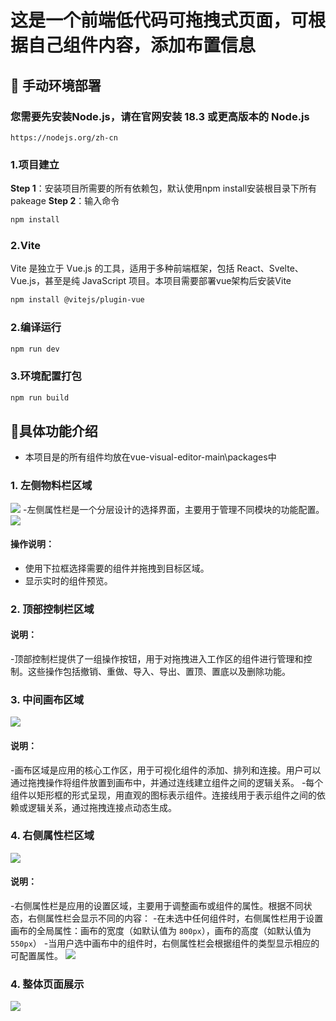 # **这是一个前端低代码可拖拽式页面，可根据自己组件内容，添加布置信息**
## 🔧 手动环境部署
### **您需要先安装Node.js，请在官网安装 18.3 或更高版本的 Node.js**
```
https://nodejs.org/zh-cn
```
### **1.项目建立**
**Step 1**：安装项目所需要的所有依赖包，默认使用npm install安装根目录下所有pakeage
**Step 2**：输入命令
```sh
npm install
```
### **2.Vite**
Vite 是独立于 Vue.js 的工具，适用于多种前端框架，包括 React、Svelte、Vue.js，甚至是纯 JavaScript 项目。本项目需要部署vue架构后安装Vite
```sh
npm install @vitejs/plugin-vue
```
### **2.编译运行**

```sh
npm run dev
```
### **3.环境配置打包**
```sh
npm run build
```
## 🐳具体功能介绍
- 本项目是的所有组件均放在vue-visual-editor-main\packages中
### 1. 左侧物料栏区域
![](./src/images/image1.jpg)
-左侧属性栏是一个分层设计的选择界面，主要用于管理不同模块的功能配置。
![](./src/images/image6.jpg)
#### **操作说明**：
- 使用下拉框选择需要的组件并拖拽到目标区域。
- 显示实时的组件预览。
### 2. 顶部控制栏区域
#### **说明**：
-顶部控制栏提供了一组操作按钮，用于对拖拽进入工作区的组件进行管理和控制。这些操作包括撤销、重做、导入、导出、置顶、置底以及删除功能。
### 3. 中间画布区域
![](./src/images/image3.jpg)
#### **说明**：
-画布区域是应用的核心工作区，用于可视化组件的添加、排列和连接。用户可以通过拖拽操作将组件放置到画布中，并通过连线建立组件之间的逻辑关系。
-每个组件以矩形框的形式呈现，用直观的图标表示组件。连接线用于表示组件之间的依赖或逻辑关系，通过拖拽连接点动态生成。
### 4. 右侧属性栏区域
![](./src/images/image4.jpg)
#### **说明**：
-右侧属性栏是应用的设置区域，主要用于调整画布或组件的属性。根据不同状态，右侧属性栏会显示不同的内容：
-在未选中任何组件时，右侧属性栏用于设置画布的全局属性：画布的宽度（如默认值为 `800px`），画布的高度（如默认值为 `550px`）
-当用户选中画布中的组件时，右侧属性栏会根据组件的类型显示相应的可配置属性。
![](./src/images/image5.jpg)
### 4. 整体页面展示
![](./src/images/image1.gif)



